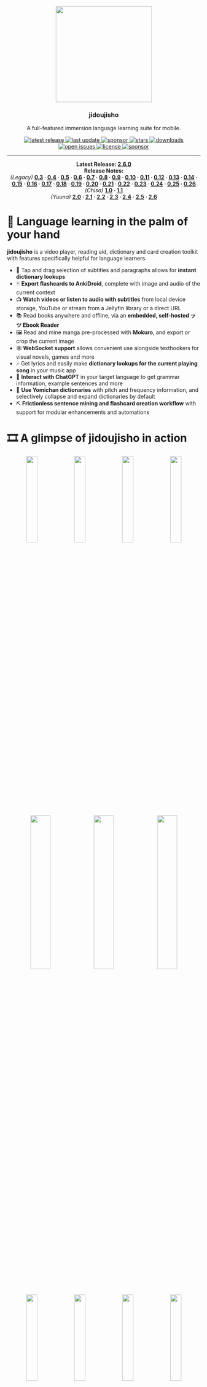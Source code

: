 <p align="center">
  <img src="https://github.com/lrorpilla/jidoujisho/blob/main/yuuna/assets/meta/icon.png" width="250" height="250">
</p>
<h3 align="center">jidoujisho</h3>
<p align="center">A full-featured immersion language learning suite for mobile.</p>
<p align="center">
  <a href="https://github.com/lrorpilla/jidoujisho/releases/tag/2.6">
    <img src="https://img.shields.io/github/v/release/lrorpilla/jidoujisho" alt="latest release" />
  </a>
  <a href="https://github.com/lrorpilla/jidoujisho/commits/main">
    <img src="https://img.shields.io/github/last-commit/lrorpilla/jidoujisho" alt="last update" />
  </a>
  <a href="https://github.com/lrorpilla/jidoujisho/actions">
    <img src="https://img.shields.io/github/actions/workflow/status/lrorpilla/jidoujisho/main.yml" alt="sponsor" />
  </a>
  <a href="https://github.com/lrorpilla/jidoujisho/stargazers">
    <img src="https://img.shields.io/github/stars/lrorpilla/jidoujisho" alt="stars" />
  </a>
  <a href="https://github.com/lrorpilla/jidoujisho/releases/">
    <img src="https://img.shields.io/github/downloads/lrorpilla/jidoujisho/total" alt="downloads" />
  </a>
  <a href="https://github.com/lrorpilla/jidoujisho/issues/">
    <img src="https://img.shields.io/github/issues/lrorpilla/jidoujisho" alt="open issues" />
  </a>
  <a href="https://github.com/lrorpilla/jidoujisho/blob/master/LICENSE">
    <img src="https://img.shields.io/github/license/lrorpilla/jidoujisho" alt="license" />
  </a>
  <a href="https://ko-fi.com/lrorpilla">
    <img src="https://img.shields.io/badge/donate-ko--fi-ff5f5f" alt="sponsor" />
  </a>
</p>


---

<p align="center" style="margin:0"><b>Latest Release:
  <a href="https://github.com/lrorpilla/jidoujisho/releases/tag/2.6">2.6.0</a>
</b></p>

<p align="center" style="margin:0"><b>Release Notes:</b><br>
<i>(Legacy)</i> <b><a href="https://github.com/lrorpilla/jidoujisho/releases/tag/0.3.0-beta">0.3</a> · 
  <a href="https://github.com/lrorpilla/jidoujisho/releases/tag/0.4-beta">0.4</a> · 
  <a href="https://github.com/lrorpilla/jidoujisho/releases/tag/0.5.2-beta">0.5</a> · 
  <a href="https://github.com/lrorpilla/jidoujisho/releases/tag/0.6.1-beta">0.6</a> · 
  <a href="https://github.com/lrorpilla/jidoujisho/releases/tag/0.7.2-beta">0.7</a> ·
  <a href="https://github.com/lrorpilla/jidoujisho/releases/tag/0.8.1-beta">0.8</a> ·
  <a href="https://github.com/lrorpilla/jidoujisho/releases/tag/0.9.3-beta">0.9</a> · 
  <a href="https://github.com/lrorpilla/jidoujisho/releases/tag/0.10.0-beta">0.10</a> · 
  <a href="https://github.com/lrorpilla/jidoujisho/releases/tag/0.11.3-beta">0.11</a> · 
  <a href="https://github.com/lrorpilla/jidoujisho/releases/tag/0.12.4-beta">0.12</a> · 
  <a href="https://github.com/lrorpilla/jidoujisho/releases/tag/0.13.7-beta">0.13</a> ·
  <a href="https://github.com/lrorpilla/jidoujisho/releases/tag/0.14.2-beta">0.14</a> ·
  <a href="https://github.com/lrorpilla/jidoujisho/releases/tag/0.15.8-beta">0.15</a> ·
  <a href="https://github.com/lrorpilla/jidoujisho/releases/tag/0.16.7-beta">0.16</a> · 
  <a href="https://github.com/lrorpilla/jidoujisho/releases/tag/0.17.4-beta">0.17</a> · 
  <a href="https://github.com/lrorpilla/jidoujisho/releases/tag/0.18.1-beta">0.18</a> · 
  <a href="https://github.com/lrorpilla/jidoujisho/releases/tag/0.19.1-beta">0.19</a> · 
  <a href="https://github.com/lrorpilla/jidoujisho/releases/tag/0.20.1-beta">0.20</a> · 
  <a href="https://github.com/lrorpilla/jidoujisho/releases/tag/0.21.2-beta">0.21</a> · 
  <a href="https://github.com/lrorpilla/jidoujisho/releases/tag/0.22.1-beta">0.22</a> · 
  <a href="https://github.com/lrorpilla/jidoujisho/releases/tag/0.23.2-beta">0.23</a> · 
  <a href="https://github.com/lrorpilla/jidoujisho/releases/tag/0.24.5-beta">0.24</a> · 
  <a href="https://github.com/lrorpilla/jidoujisho/releases/tag/0.25.12-beta">0.25</a> · 
  <a href="https://github.com/lrorpilla/jidoujisho/releases/tag/0.26.3-beta">0.26</a><br>
</b><i>(Chisa)</i> <b>
  <a href="https://github.com/lrorpilla/jidoujisho/releases/tag/1.0.0">1.0</a> · 
  <a href="https://github.com/lrorpilla/jidoujisho/releases/tag/1.1">1.1</a><br>
</b><i>(Yuuna)</i> <b>
  <a href="https://github.com/lrorpilla/jidoujisho/releases/tag/2.0.0">2.0</a> · 
  <a href="https://github.com/lrorpilla/jidoujisho/releases/tag/2.1">2.1</a> · 
  <a href="https://github.com/lrorpilla/jidoujisho/releases/tag/2.2">2.2</a> · 
  <a href="https://github.com/lrorpilla/jidoujisho/releases/tag/2.3">2.3</a> · 
  <a href="https://github.com/lrorpilla/jidoujisho/releases/tag/2.4">2.4</a> · 
  <a href="https://github.com/lrorpilla/jidoujisho/releases/tag/2.5">2.5</a> · 
  <a href="https://github.com/lrorpilla/jidoujisho/releases/tag/2.6.0">2.6</a></b>
</p>

# 📱 Language learning in the palm of your hand
**jidoujisho** is a video player, reading aid, dictionary and card creation toolkit with features specifically helpful for language learners.
* 📖 Tap and drag selection of subtitles and paragraphs allows for **instant dictionary lookups**
* 🃏 **Export flashcards to AnkiDroid**, complete with image and audio of the current context
* 📺 **Watch videos or listen to audio with subtitles** from local device storage, YouTube or stream from a Jellyfin library or a direct URL
* 📚 Read books anywhere and offline, via an **embedded, self-hosted ッツ Ebook Reader**
* 🖼️ Read and mine manga pre-processed with **Mokuro**, and export or crop the current image
* 🕸️ **WebSocket support** allows convenient use alongside texthookers for visual novels, games and more
* 🎶 Get lyrics and easily make **dictionary lookups for the current playing song** in your music app
* 🤖 **Interact with ChatGPT** in your target language to get grammar information, example sentences and more 
* 📘 **Use Yomichan dictionaries** with pitch and frequency information, and selectively collapse and expand dictionaries by default
* ⛏ **Frictionless sentence mining and flashcard creation workflow** with support for modular enhancements and automations

# 🎞️ A glimpse of jidoujisho in action

<p align="center" style="margin:0">
   <img src="https://i.postimg.cc/Ls9Dv3FP/Screenshot-20230406-152827.png" width="24%">
   <img src="https://i.postimg.cc/7ZDnYn6R/Screenshot-20230406-152649.png" width="24%">
   <img src="https://i.postimg.cc/gJDPQDxP/Screenshot-20230406-152331.png" width="24%">
   <img src="https://i.postimg.cc/26Jxkpbd/Screenshot-20230406-152042.png" width="24%">
</p>
<p align="center" style="margin:0">
  <img src="https://i.postimg.cc/yxYnpYzP/Screenshot-20230406-153303.png" width="32%">
  <img src="https://i.postimg.cc/TYbWMvYq/Screenshot-20230406-153149.png" width="32%">
  <img src="https://i.postimg.cc/bNr3QJgY/Screenshot-20230406-153206.png" width="32%">
</p>
<p align="center" style="margin:0">
<img src="https://i.postimg.cc/ryB97kLM/Screenshot-20230406-151738.png" width="24%">
<img src="https://i.postimg.cc/qM2GT5kn/Screenshot-20230406-152244.png" width="24%">
<img src="https://i.postimg.cc/WzCYHFwv/Screenshot-20230406-150912.png" width="24%">
<img src="https://i.postimg.cc/1XfYBc6B/Screenshot-20230406-151040.png" width="24%">
</p>
<p align="center" style="margin:0">
  <img src="https://i.postimg.cc/nLdLQp1m/Screenshot-20230406-155356.png" width="32%">
  <img src="https://i.postimg.cc/8Ck55jLD/Screenshot-20230406-155243.png" width="32%">
  <img src="https://i.postimg.cc/QtHdQw6y/Screenshot-20230406-155648.png" width="32%">
</p>

# ⚕️ Current state of the project

**jidoujisho is eagerly looking for contributors.** If you are interested in maintaining a dictionary format, media source, an enhancement or quick action or even a new language for the application, user and developer documentation is coming soon.

Originally built for the Japanese language learning community, jidoujisho is free and open source software, and is <b><a href="https://github.com/lrorpilla/jidoujisho/releases">available to download here on GitHub.</a></b>

Please note that the development of the app switches between changes being implemented and being left alone for daily use. Update frequency may depend on the gravity of any issues that arise. **Hiatuses provide practical insight on usage and where development should go next.**

# 📖 Using the application

### 🚨 Supported Formats

- jidoujisho will take **video and audio formats as supported by VLC**. SDR video is recommended over HDR. Subtitles may be embedded within the video being played and selected during playback.
- If you have trouble with storage space on your device, you may use the app as an external player for [**Jellyfin**](https://jellyfin.org/) and stream from your PC media library, complete with progress tracking and external subtitles support. 
- If you wish to use external subtitles, they may be in **SRT, ASS or SSA format** and you may import them during playback through the menu. You may switch between different audio and subtitle tracks. Image-based subtitles such as PGS are not currently supported.
- **Closed captions** and **auto-generated captions** are available when watching YouTube videos. **Users are strongly advised not to use automatic captions if they cannot reliably discern their correctness.** <b><a href="https://www.youtube.com/watch?v=mZ0sJQC8qkE">Here is a fair sample of</a> <a href="https://www.youtube.com/watch?v=X9zw0QF12Kc">YouTube videos with such subtitles</a> <a href="https://www.youtube.com/watch?v=t1yXDcuwzpY">showcasing some very practical application use cases.</a></b>
- **ッツ Ebook Reader** allows reading of books in **EPUB or HTMLZ** format.
- **Mokuro volumes** must be in HTML format, and have images in the relative directory.
- **Make sure your Android WebView is updated before use**. This will resolve common issues that may occur with ッツ Ebook Reader or Mokuro.
- Users may import <b><a href="https://foosoft.net/projects/yomichan/">Yomichan</a></b> dictionaries for Japanese, <b><a href="https://drive.google.com/drive/folders/1tTdLppnqMfVC5otPlX_cs4ixlIgjv_lH">some can be found here</a></b>. Note that Yomichan dictionaries using `structured-content` are currently unsupported.
- Other supported formats include <b><a href="https://legacy.migaku.io/tools-guides/migaku-dictionary/manual/">Migaku</a></b> and <b><a href="http://lingvo.helpmax.net/en/troubleshooting/dsl-compiler/dsl-dictionary-structure/">DSL</b></a> dictionaries. 

### ☝️ Important Links

The following links below may contain outdated information and pursuits, but remain for documentation purposes.
* <b><a href="https://github.com/lrorpilla/jidoujisho/blob/main/TEMPLATE.md">jidoujisho Anki Template</a></b>
* <b><a href="https://reddit.com/r/LearnJapanese/comments/lcf9wi/jidoujisho_a_mobile_video_player_tailored_for/">Debut Reddit discussion thread</a></b>
* <b><a href="https://old.reddit.com/r/LearnJapanese/comments/mp75r3/jidoujisho_09_development_update/">Dev update (0.9) Reddit discussion thread</a></b>

### 🚀 Getting Started

A primer on the basics of the application is as follows.

* 📲 <a href="https://github.com/lrorpilla/jidoujisho/releases/"/>**Download and install the latest release**</a> onto your Android device
* ⏯️ Watch a video with the *Player* selecting from your **local media library** or **picking a YouTube video**
* 📚 Start a novel with the *Reader* to launch ッツ Ebook Reader to read an **EPUB** or **HTMLZ** file
* 🖼️ Read pre-processed manga in HTML with the **Mokuro** media source
* 📋 **Tap a word** for instant dictionary lookups, and open the **Card Creator** or use **Instant Export**
* ❎ You can dismiss dictionary popups by **swiping horizontally, using a volume button or tapping on the current selection**
* ↕️ **You may swipe vertically in the player to open the transcript** in the player, and pick a time or read subtitles
* ↔️ **Swipe horizontally** in the player to repeat the current subtitle audio

### 📲 Exporting to AnkiDroid

* 📤 You may also export the current context to an **AnkiDroid card, including the current image and audio**
* ⚠️ **If AnkiDroid is not running in the background**, you will be prompted to install or launch it
* 🗃 **The AnkiDroid deck you last export to will be remembered** for your next export
* 📝 **You may edit the card fields** before exporting to AnkiDroid
* ⚛️ **Customisation of the Anki export** is possible by creating your own export profile

### 🙌 User Tips

* 🇯🇵 Can't find Japanese subtitles for your media? Try finding what you need at <b><a href="https://kitsunekko.net">kitsunekko</a></b> or <b><a href="https://github.com/orgs/Nekomoekissaten-SUB/projects/1">Nekomoekisatten</a></b>
* 🔮 Customise your workflow by trying out different **enhancements and quick actions**
* 🈲 Monolingually transitioning? **Collapse your bilingual dictionaries by default**, and split your export fields between expanded and collapsed meanings.
* 📡 You can use [**Jellyfin**](https://jellyfin.org/) to stream media from your PC, complete with progress tracking and external subtitle support
* 🖐️ **Double tap on a character** when reading a meaning to **quickly select it as a word and recursively search**
* 📑 **External subtitles with the same name as the selected video file** will be loaded by default
* 📰 You can get **example sentences** from Massif, Tatoeba or ImmersionKit if a sentence you find is too hard
* ⏲️ If your subtitles are off, you can **set the delay** or **pad the exported audio time with an allowance**
* ✊ **Export a range of multiple subtitles** by holding onto a subtitle aside from the current one in the transcript
* 📹 The quality closest to the **last selected quality** will be selected by default for YouTube videos
* 💬 **If your video has burned-in subtitles,** you may use the blur widget under player options to hide them
* ✂️ Reading manga? You can **crop an image** before exporting a card
* 🎧 **Listening to an audiobook?** You can auto-align subtitles during playback by opening the transcript and clicking on the upper-right icon
* 🪡 **Limit export to a single dictionary** by selecting the button on the rightmost tag of a dictionary entry
* 📜 **Tap on a field's icon** in the Card Creator to **lock the field**, which can be useful if exporting the same sentence multiple times
* 🤖 Users may log into their OpenAI account and chat in various languages supported by ChatGPT.  **Users are advised not to heavily rely on an AI language model if they cannot accurately distinguish its correctness and accuracy.**

# 👥 Contribution and attribution

jidoujisho is written in <b><a href="https://dart.dev/">Dart</a></b> and powered by <b><a href="https://flutter.dev/">Flutter</a></b>, and is made available under the <b><a href="https://www.gnu.org/licenses/gpl-3.0.en.html">GNU General Public License 3.0</a></b>.

Database enabled by <b><a href="https://isar.dev">Isar</a></b> and <b><a href="https://docs.hivedb.dev/">Hive</a></b>. Reader via a self-hosted <b><a href="https://reader.ttsu.app/">ッツ Ebook Reader</b></a>. <b><a href="https://github.com/kha-white/mokuro">Mokuro</b></a> for manga reading. Video streaming via <b><a href="https://youtube.com/">YouTube</a></b>. Chat service via <a href="https://chat.openai.com"><b>ChatGPT</a></b>.

Image search via <b><a href="https://bing.com//">Bing</a></b>. Audio search via <b><a href="https://forvo.com//">Forvo</a></b> and <b><a href="https://www.japanesepod101.com">JapanesePod101</a></b>. Example sentences from <b><a href="https://massif.la">Massif</a></b>, <b><a href="https://tatoeba.org/">Tatoeba</a></b> and <a href="https://www.immersionkit.com/"><b>ImmersionKit</b></a>. Lyrics from <a href="https://google.com"><b>Google</a></b> and <a href="https://uta-net.com"><b>Uta-Net</b></a>.

Natural language processing tools include <b><a href="https://github.com/Kimtaro/ve">Ve</a></b> and <b><a href="https://pub.dev/packages/mecab_dart">MeCab</a></b> for Japanese. Special thanks to the <b><a href="https://foosoft.net/projects/yomichan/">Yomichan</b></a> project.

If you like what I've done so far, you can help me out by testing the application on various devices so that I can gauge the compatibility of the application with different versions of Android, <b><a href="https://www.ko-fi.com/lrorpilla">making a donation</a></b> or collaborating with me on further improvements.

The logo of the application is both by <b><a href="https://88suzysuzy.carrd.co/">suzy</b></a> and <b><a href="https://www.buymeacoffee.com/marblesaa">Aaron Marbella</a></b>, support their awesome work if you can!
